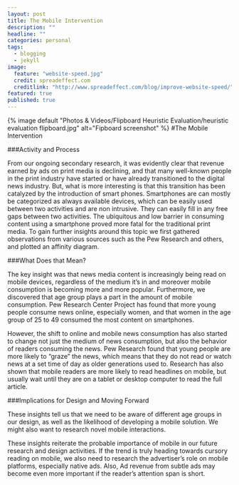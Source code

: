 ```yaml
---
layout: post
title: The Mobile Intervention
description: ""
headline: ""
categories: personal
tags: 
  - blogging
  - jekyll
image: 
  feature: "website-speed.jpg"
  credit: spreadeffect.com
  creditlink: "http://www.spreadeffect.com/blog/improve-website-speed/"
featured: true
published: true
---
```

{% image default "Photos & Videos/Flipboard Heuristic Evaluation/heuristic evaluation flipboard.jpg" alt="Fipboard screenshot" %}
#The Mobile Intervention
 
###Activity and Process
 
From our ongoing secondary research, it was evidently clear that revenue earned by ads on print media is declining, and that many well-known people in the print industry have started or have already transitioned to the digital news industry. But, what is more interesting is that this transition has been catalyzed by the introduction of smart phones. Smartphones are can mostly be categorized as always available devices, which can be easily used between two activities and are non intrusive. They can easily fill in any free gaps between two activities. The ubiquitous and low barrier in consuming content using a smartphone proved more fatal for the traditional print media. To gain further insights around this topic we first gathered observations from various sources such as the Pew Research and others, and plotted an affinity diagram.
 
###What Does that Mean?
 
The key insight was that news media content is increasingly being read on mobile devices, regardless of the medium it’s in and moreover mobile consumption is becoming more and more popular. Furthermore, we discovered that age group plays a part in the amount of mobile consumption. Pew Research Center Project has found that more young people consume news online, especially women, and that women in the age group of 25 to 49 consumed the most content on smartphones.

However, the shift to online and mobile news consumption has also started to change not just the medium of news consumption, but also the behavior of readers consuming the news. Pew Research found that young people are more likely to “graze” the news, which means that they do not read or watch news at a set time of day as older generations used to. Research has also shown that mobile readers are more likely to read headlines on mobile, but usually wait until they are on a tablet or desktop computer to read the full article.
 
 
 
###Implications for Design and Moving Forward
 
These insights tell us that we need to be aware of different age groups in our design, as well as the likelihood of developing a mobile solution. We might also want to research novel mobile interactions.
 
These insights reiterate the probable importance of mobile in our future research and design activities. If the trend is truly heading towards cursory reading on mobile, we also need to research the advertiser’s role on mobile platforms, especially native ads. Also, Ad revenue from subtle ads may become even more important if the reader’s attention span is short. 

